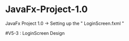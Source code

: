 # JavaFx-Project-1.0
JavaFx Project 1.0 → Setting up the " LoginScreen.fxml " 

#V5-3 : LoginScreen Design
